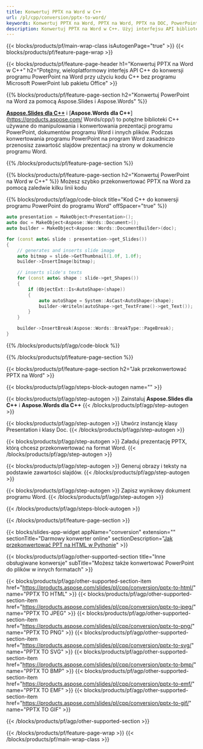 ```yaml
---
title: Konwertuj PPTX na Word w C++
url: /pl/cpp/conversion/pptx-to-word/
keywords: Konwertuj PPTX na Word, PPTX na Word, PPTX na DOC, PowerPoint na Word, C++ API, C++ Library, CPP
description: Konwertuj PPTX na Word w C++. Użyj interfejsu API biblioteki C++, aby przekonwertować program PowerPoint na program Word
---
```


{{< blocks/products/pf/main-wrap-class isAutogenPage="true" >}}
{{< blocks/products/pf/feature-page-wrap >}}

{{< blocks/products/pf/feature-page-header h1="Konwertuj PPTX na Word w C++" h2="Potężny, wieloplatformowy interfejs API C++ do konwersji programu PowerPoint na Word przy użyciu kodu C++ bez programu Microsoft PowerPoint lub pakietu Office" >}}

{{% blocks/products/pf/feature-page-section h2="Konwertuj PowerPoint na Word za pomocą Aspose.Slides i Aspose.Words" %}}

[**Aspose.Slides dla C++**](https://products.aspose.com/slides/pl/cpp/) i [**Aspose.Words dla C++**](https://products.aspose.com/ Words/cpp/) to potężne biblioteki C++ używane do manipulowania i konwertowania prezentacji programu PowerPoint, dokumentów programu Word i innych plików. Podczas konwertowania programu PowerPoint na program Word zasadniczo przenosisz zawartość slajdów prezentacji na strony w dokumencie programu Word.

{{% /blocks/products/pf/feature-page-section %}}




{{% blocks/products/pf/feature-page-section  h2="Konwertuj PowerPoint na Word w C++" %}}
Możesz szybko przekonwertować PPTX na Word za pomocą zaledwie kilku linii kodu

{{% blocks/products/pf/agp/code-block title="Kod C++ do konwersji programu PowerPoint do programu Word" offSpacer="true" %}}
```cpp
auto presentation = MakeObject<Presentation>();
auto doc = MakeObject<Aspose::Words::Document>();
auto builder = MakeObject<Aspose::Words::DocumentBuilder>(doc);

for (const auto& slide : presentation->get_Slides())
{
    // generates and inserts slide image
    auto bitmap = slide->GetThumbnail(1.0f, 1.0f);
    builder->InsertImage(bitmap);

    // inserts slide's texts
    for (const auto& shape : slide->get_Shapes())
    {
        if (ObjectExt::Is<AutoShape>(shape))
        {
            auto autoShape = System::AsCast<AutoShape>(shape);
            builder->Writeln(autoShape->get_TextFrame()->get_Text());
        }
    }

    builder->InsertBreak(Aspose::Words::BreakType::PageBreak);
}
```
{{% /blocks/products/pf/agp/code-block %}}

{{% /blocks/products/pf/feature-page-section %}}




{{< blocks/products/pf/feature-page-section  h2="Jak przekonwertować PPTX na Word" >}}


{{< blocks/products/pf/agp/steps-block-autogen name="" >}}


{{< blocks/products/pf/agp/step-autogen >}}
Zainstaluj **Aspose.Slides dla C++** i **Aspose.Words dla C++** 
{{< /blocks/products/pf/agp/step-autogen >}}

{{< blocks/products/pf/agp/step-autogen >}}
Utwórz instancję klasy Presentation i klasy Doc.
{{< /blocks/products/pf/agp/step-autogen >}}

{{< blocks/products/pf/agp/step-autogen >}}
Załaduj prezentację PPTX, którą chcesz przekonwertować na format Word.
{{< /blocks/products/pf/agp/step-autogen >}}

{{< blocks/products/pf/agp/step-autogen >}}
Generuj obrazy i teksty na podstawie zawartości slajdów.
{{< /blocks/products/pf/agp/step-autogen >}}

{{< blocks/products/pf/agp/step-autogen >}}
Zapisz wynikowy dokument programu Word.
{{< /blocks/products/pf/agp/step-autogen >}}


{{< /blocks/products/pf/agp/steps-block-autogen >}}


{{< /blocks/products/pf/feature-page-section >}}




{{< blocks/slides-app-widget  appName="conversion" extension="" sectionTitle="Darmowy konwerter online" sectionDescription="[Jak przekonwertować PPT na HTML w Pythonie](https://products.aspose.com/slides/pl/python-net/conversion/ppt-to-html/)" >}}

{{< blocks/products/pf/agp/other-supported-section title="Inne obsługiwane konwersje" subTitle="Możesz także konwertować PowerPoint do plików w innych formatach" >}}


{{< blocks/products/pf/agp/other-supported-section-item href="https://products.aspose.com/slides/pl/cpp/conversion/pptx-to-html/" name="PPTX TO HTML" >}}
{{< blocks/products/pf/agp/other-supported-section-item href="https://products.aspose.com/slides/pl/cpp/conversion/pptx-to-jpeg/" name="PPTX TO JPEG" >}}
{{< blocks/products/pf/agp/other-supported-section-item href="https://products.aspose.com/slides/pl/cpp/conversion/pptx-to-png/" name="PPTX TO PNG" >}}
{{< blocks/products/pf/agp/other-supported-section-item href="https://products.aspose.com/slides/pl/cpp/conversion/pptx-to-svg/" name="PPTX TO SVG" >}}
{{< blocks/products/pf/agp/other-supported-section-item href="https://products.aspose.com/slides/pl/cpp/conversion/pptx-to-bmp/" name="PPTX TO BMP" >}}
{{< blocks/products/pf/agp/other-supported-section-item href="https://products.aspose.com/slides/pl/cpp/conversion/pptx-to-emf/" name="PPTX TO EMF" >}}
{{< blocks/products/pf/agp/other-supported-section-item href="https://products.aspose.com/slides/pl/cpp/conversion/pptx-to-gif/" name="PPTX TO GIF" >}}



{{< /blocks/products/pf/agp/other-supported-section >}}

{{< /blocks/products/pf/feature-page-wrap >}}
{{< /blocks/products/pf/main-wrap-class >}}